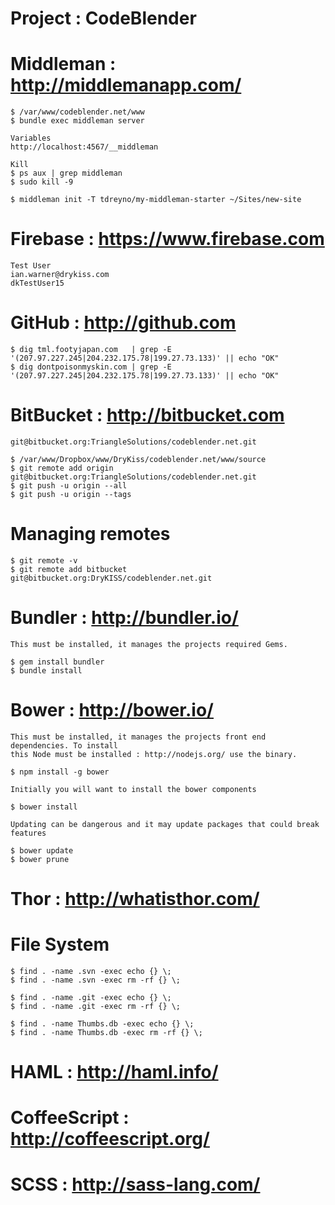 # Project : CodeBlender

# Middleman : http://middlemanapp.com/

    $ /var/www/codeblender.net/www
    $ bundle exec middleman server

    Variables
    http://localhost:4567/__middleman

    Kill
    $ ps aux | grep middleman
    $ sudo kill -9

    $ middleman init -T tdreyno/my-middleman-starter ~/Sites/new-site

# Firebase : https://www.firebase.com

    Test User
    ian.warner@drykiss.com
    dkTestUser15

# GitHub : http://github.com

    $ dig tml.footyjapan.com   | grep -E '(207.97.227.245|204.232.175.78|199.27.73.133)' || echo "OK"
    $ dig dontpoisonmyskin.com | grep -E '(207.97.227.245|204.232.175.78|199.27.73.133)' || echo "OK"

# BitBucket : http://bitbucket.com

    git@bitbucket.org:TriangleSolutions/codeblender.net.git

    $ /var/www/Dropbox/www/DryKiss/codeblender.net/www/source
    $ git remote add origin git@bitbucket.org:TriangleSolutions/codeblender.net.git
    $ git push -u origin --all
    $ git push -u origin --tags

# Managing remotes

    $ git remote -v
    $ git remote add bitbucket git@bitbucket.org:DryKISS/codeblender.net.git

# Bundler : http://bundler.io/

    This must be installed, it manages the projects required Gems.

    $ gem install bundler
    $ bundle install

# Bower : http://bower.io/

    This must be installed, it manages the projects front end dependencies. To install
    this Node must be installed : http://nodejs.org/ use the binary.

    $ npm install -g bower

    Initially you will want to install the bower components

    $ bower install

    Updating can be dangerous and it may update packages that could break features

    $ bower update
    $ bower prune

# Thor : http://whatisthor.com/

# File System

    $ find . -name .svn -exec echo {} \;
    $ find . -name .svn -exec rm -rf {} \;

    $ find . -name .git -exec echo {} \;
    $ find . -name .git -exec rm -rf {} \;

    $ find . -name Thumbs.db -exec echo {} \;
    $ find . -name Thumbs.db -exec rm -rf {} \;

# HAML : http://haml.info/

# CoffeeScript : http://coffeescript.org/

# SCSS : http://sass-lang.com/
